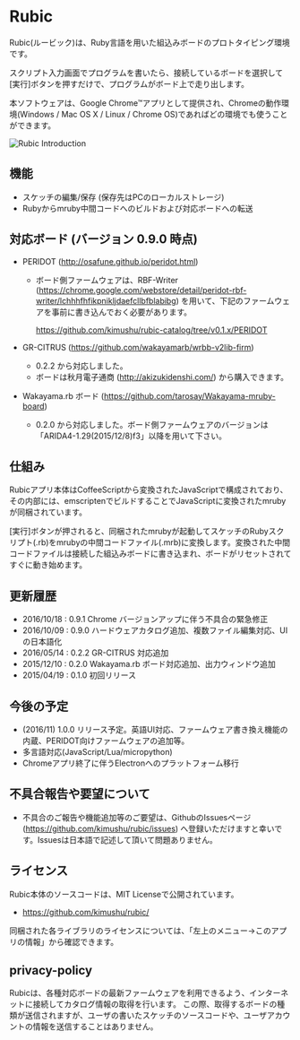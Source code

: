 # Rubic
Rubic(ルービック)は、Ruby言語を用いた組込みボードのプロトタイピング環境です。

スクリプト入力画面でプログラムを書いたら、接続しているボードを選択して[実行]ボタンを押すだけで、プログラムがボード上で走り出します。

本ソフトウェアは、Google Chrome&trade;アプリとして提供され、Chromeの動作環境(Windows / Mac OS X / Linux / Chrome OS)であればどの環境でも使うことができます。

![Rubic Introduction](http://drive.google.com/uc?export=view&id=0Bwxb9sJ6SGTDZzFGb2dtM1N4OG8)

## 機能
- スケッチの編集/保存 (保存先はPCのローカルストレージ)
- Rubyからmruby中間コードへのビルドおよび対応ボードへの転送

## 対応ボード (バージョン 0.9.0 時点)
- PERIDOT (http://osafune.github.io/peridot.html)
  - ボード側ファームウェアは、RBF-Writer (https://chrome.google.com/webstore/detail/peridot-rbf-writer/lchhhfhfikpnikljdaefcllbfblabibg) を用いて、下記のファームウェアを事前に書き込んでおく必要があります。

    https://github.com/kimushu/rubic-catalog/tree/v0.1.x/PERIDOT

- GR-CITRUS (https://github.com/wakayamarb/wrbb-v2lib-firm)
  - 0.2.2 から対応しました。
  - ボードは秋月電子通商 (http://akizukidenshi.com/) から購入できます。

- Wakayama.rb ボード (https://github.com/tarosay/Wakayama-mruby-board)
  - 0.2.0 から対応しました。ボード側ファームウェアのバージョンは「ARIDA4-1.29(2015/12/8)f3」以降を用いて下さい。

## 仕組み
Rubicアプリ本体はCoffeeScriptから変換されたJavaScriptで構成されており、その内部には、emscriptenでビルドすることでJavaScriptに変換されたmrubyが同梱されています。

[実行]ボタンが押されると、同梱されたmrubyが起動してスケッチのRubyスクリプト(.rb)をmrubyの中間コードファイル(.mrb)に変換します。変換された中間コードファイルは接続した組込みボードに書き込まれ、ボードがリセットされてすぐに動き始めます。

## 更新履歴
- 2016/10/18 : 0.9.1 Chrome バージョンアップに伴う不具合の緊急修正
- 2016/10/09 : 0.9.0 ハードウェアカタログ追加、複数ファイル編集対応、UIの日本語化
- 2016/05/14 : 0.2.2 GR-CITRUS 対応追加
- 2015/12/10 : 0.2.0 Wakayama.rb ボード対応追加、出力ウィンドウ追加
- 2015/04/19 : 0.1.0 初回リリース

## 今後の予定
- (2016/11) 1.0.0 リリース予定。英語UI対応、ファームウェア書き換え機能の内蔵、PERIDOT向けファームウェアの追加等。
- 多言語対応(JavaScript/Lua/micropython)
- Chromeアプリ終了に伴うElectronへのプラットフォーム移行

## 不具合報告や要望について
- 不具合のご報告や機能追加等のご要望は、GithubのIssuesページ (https://github.com/kimushu/rubic/issues) へ登録いただけますと幸いです。Issuesは日本語で記述して頂いて問題ありません。

## ライセンス
Rubic本体のソースコードは、MIT Licenseで公開されています。
- https://github.com/kimushu/rubic/

同梱された各ライブラリのライセンスについては、「左上のメニュー→このアプリの情報」から確認できます。

## privacy-policy
Rubicは、各種対応ボードの最新ファームウェアを利用できるよう、インターネットに接続してカタログ情報の取得を行います。
この際、取得するボードの種類が送信されますが、ユーザの書いたスケッチのソースコードや、ユーザアカウントの情報を送信することはありません。

